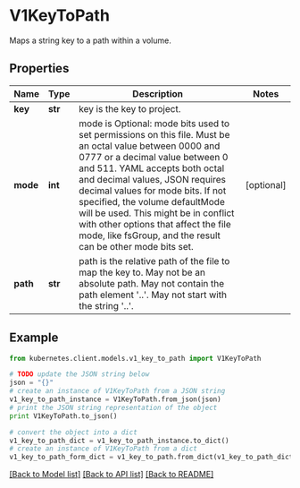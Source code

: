 # V1KeyToPath

Maps a string key to a path within a volume.

## Properties

Name | Type | Description | Notes
------------ | ------------- | ------------- | -------------
**key** | **str** | key is the key to project. | 
**mode** | **int** | mode is Optional: mode bits used to set permissions on this file. Must be an octal value between 0000 and 0777 or a decimal value between 0 and 511. YAML accepts both octal and decimal values, JSON requires decimal values for mode bits. If not specified, the volume defaultMode will be used. This might be in conflict with other options that affect the file mode, like fsGroup, and the result can be other mode bits set. | [optional] 
**path** | **str** | path is the relative path of the file to map the key to. May not be an absolute path. May not contain the path element &#39;..&#39;. May not start with the string &#39;..&#39;. | 

## Example

```python
from kubernetes.client.models.v1_key_to_path import V1KeyToPath

# TODO update the JSON string below
json = "{}"
# create an instance of V1KeyToPath from a JSON string
v1_key_to_path_instance = V1KeyToPath.from_json(json)
# print the JSON string representation of the object
print V1KeyToPath.to_json()

# convert the object into a dict
v1_key_to_path_dict = v1_key_to_path_instance.to_dict()
# create an instance of V1KeyToPath from a dict
v1_key_to_path_form_dict = v1_key_to_path.from_dict(v1_key_to_path_dict)
```
[[Back to Model list]](../README.md#documentation-for-models) [[Back to API list]](../README.md#documentation-for-api-endpoints) [[Back to README]](../README.md)


